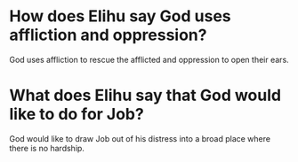 # How does Elihu say God uses affliction and oppression?

God uses affliction to rescue the afflicted and oppression to open their ears.

# What does Elihu say that God would like to do for Job?

God would like to draw Job out of his distress into a broad place where there is no hardship.
